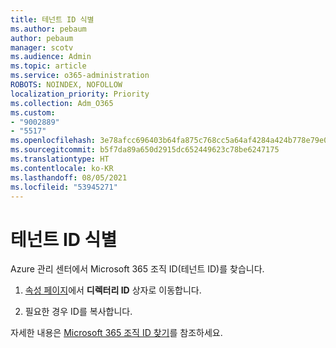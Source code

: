 ```yaml
---
title: 테넌트 ID 식별
ms.author: pebaum
author: pebaum
manager: scotv
ms.audience: Admin
ms.topic: article
ms.service: o365-administration
ROBOTS: NOINDEX, NOFOLLOW
localization_priority: Priority
ms.collection: Adm_O365
ms.custom:
- "9002889"
- "5517"
ms.openlocfilehash: 3e78afcc696403b64fa875c768cc5a64af4284a424b778e79e0921e190a01e22
ms.sourcegitcommit: b5f7da89a650d2915dc652449623c78be6247175
ms.translationtype: HT
ms.contentlocale: ko-KR
ms.lasthandoff: 08/05/2021
ms.locfileid: "53945271"
---
```

# <a name="identify-your-tenant-id"></a>테넌트 ID 식별

Azure 관리 센터에서 Microsoft 365 조직 ID(테넌트 ID)를 찾습니다.

1. [속성 페이지](https://aka.ms/AzurePropertiesPage)에서 **디렉터리 ID** 상자로 이동합니다.

2. 필요한 경우 ID를 복사합니다.

자세한 내용은 [Microsoft 365 조직 ID 찾기](https://docs.microsoft.com/onedrive/find-your-office-365-tenant-id)를 참조하세요.
